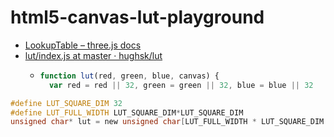 html5-canvas-lut-playground
===========================
- [LookupTable – three.js docs](https://threejs.org/docs/#examples/zh/math/Lut)
- [lut/index.js at master · hughsk/lut](https://github.com/hughsk/lut/blob/master/index.js)
  - ```javascript
    function lut(red, green, blue, canvas) {
      var red = red || 32, green = green || 32, blue = blue || 32
    ```
```C
#define LUT_SQUARE_DIM 32
#define LUT_FULL_WIDTH LUT_SQUARE_DIM*LUT_SQUARE_DIM
unsigned char* lut = new unsigned char[LUT_FULL_WIDTH * LUT_SQUARE_DIM * 3];
```

